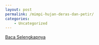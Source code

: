 ```yaml
---
layout: post
permalink: /mimpi-hujan-deras-dan-petir/
categories:
    - Uncategorized
---
```


[Baca Selengkapnya](/01)